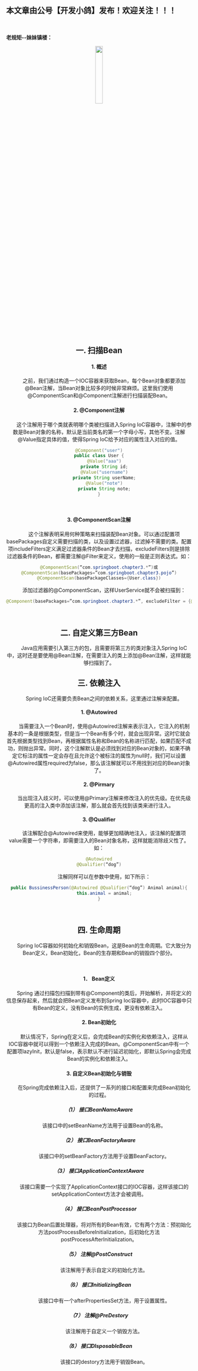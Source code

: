 ﻿## 本文章由公号【开发小鸽】发布！欢迎关注！！！
<br>

**老规矩--妹妹镇楼：**
<center>
<img src="https://img-blog.csdnimg.cn/20200721223424816.JPG"   width="20%">

## 一.	扫描Bean
#### 1.	概述
&nbsp;  &nbsp;  &nbsp;  &nbsp;之前，我们通过构造一个IOC容器来获取Bean，每个Bean对象都要添加@Bean注解，当Bean对象比较多的时候非常麻烦。这里我们使用@ComponentScan和@Component注解进行扫描装配Bean。
<br>



#### 2.	@Component注解
&nbsp;  &nbsp;  &nbsp;  &nbsp;这个注解用于哪个类就表明哪个类被扫描进入Spring IoC容器中，注解中的参数是Bean对象的名称，默认是当前类名的第一个字母小写，其他不变。注解@Value指定具体的值，使得Spring IoC给予对应的属性注入对应的值。

```java
@Component("user")
public class User {
    @Value("aaa")
    private String id;
    @Value("username")
    private String userName;
    @Value("note")
    private String note;
}
```

<br>



#### 3.	@ComponentScan注解
&nbsp;  &nbsp;  &nbsp;  &nbsp;这个注解表明采用何种策略来扫描装配Bean对象。可以通过配置项basePackages自定义需要扫描的类，以及设置过滤器，过滤掉不需要的类。配置项includeFilters定义满足过滤器条件的Bean才去扫描，excludeFilters则是排除过滤器条件的Bean，都需要注解@Filter来定义，使用的一般是正则表达式。如：

```java
@ComponentScan(“com.springboot.chapter3.*”)或
@ComponentScan(basePackages=”com.springboot.chapter3.pojo”)
@ComponentScan(basePackageClasses={User.class})
```

&nbsp;  &nbsp;  &nbsp;  &nbsp;添加过滤器的@ComponentScan，这样UserService就不会被扫描到：

```java
@Component(basePackages=”com.springboot.chapter3.*”, excludeFilter = {@Filter(classes={UserService.class})})
```
<br>



## 二.	自定义第三方Bean
&nbsp;  &nbsp;  &nbsp;  &nbsp;Java应用需要引入第三方的包，且需要将第三方的类对象注入Spring IoC中，这时还是要使用@Bean注解，在需要注入的类上添加@Bean注解，这样就能够扫描到了。
<br>



## 三.	依赖注入
&nbsp;  &nbsp;  &nbsp;  &nbsp;Spring IoC还需要负责Bean之间的依赖关系，这里通过注解来配置。
<br>



#### 1.	@Autowired
&nbsp;  &nbsp;  &nbsp;  &nbsp;当需要注入一个Bean时，使用@Autowired注解来表示注入，它注入的机制基本的一条是根据类型，但是当一个Bean有多个时，就会出现异常。这时它就会首先根据类型找到Bean，再根据属性名称和Bean的名称进行匹配，如果匹配不成功，则抛出异常。同时，这个注解默认是必须找到对应的Bean对象的，如果不确定它标注的属性一定会存在且允许这个被标注的属性为null时，我们可以设置@Autowired属性required为false，那么该注解就可以不用找到对应的Bean对象了。
<br>



#### 2.	@Pirmary
&nbsp;  &nbsp;  &nbsp;  &nbsp;当出现注入歧义时，可以使用@Primary注解来修改注入的优先级。在优先级更高的注入类中添加该注解，那么就会首先找到该类来进行注入。
<br>



#### 3.	@Qualifier
&nbsp;  &nbsp;  &nbsp;  &nbsp;该注解配合@Autowired来使用，能够更加精确地注入，该注解的配置项value需要一个字符串，即需要注入的Bean对象名称，这样就能消除歧义性了。如：

```java
@Autowired
@Qualifier(“dog”)
```

&nbsp;  &nbsp;  &nbsp;  &nbsp;注解同样可以在参数中使用，如下所示：

```java
public BussinessPerson(@Autowired @Qualifier(“dog”) Animal animal){
	this.animal = animal;
}
```
<br>



## 四.	生命周期
&nbsp;  &nbsp;  &nbsp;  &nbsp;Spring IoC容器如何初始化和销毁Bean，这是Bean的生命周期。它大致分为Bean定义，Bean初始化，Bean的生存期和Bean的销毁四个部分。

<br>


#### 1．	Bean定义
&nbsp;  &nbsp;  &nbsp;  &nbsp;Spring 通过扫描包扫描到带有@Component的类后，开始解析，并将定义的信息保存起来，然后就会把Bean定义发布到Spring Ioc容器中，此时IOC容器中只有Bean的定义，没有Bean的实例生成，更没有依赖注入。
<br>



#### 2.	Bean初始化
&nbsp;  &nbsp;  &nbsp;  &nbsp;默认情况下，Spring在定义后，会完成Bean的实例化和依赖注入，这样从IOC容器中就可以得到一个依赖注入完成的Bean。@ComponentScan中有一个配置项lazyInit，默认是false，表示默认不进行延迟初始化，即默认Spring会完成Bean的实例化和依赖注入。
<br>



#### 3.	自定义Bean初始化与销毁

&nbsp;  &nbsp;  &nbsp;  &nbsp;在Spring完成依赖注入后，还提供了一系列的接口和配置来完成Bean初始化的过程。

##### （1）	接口BeanNameAware
&nbsp;  &nbsp;  &nbsp;  &nbsp;该接口中的setBeanName方法用于设置Bean的名称。
<br>



##### （2）	接口BeanFactoryAware
&nbsp;  &nbsp;  &nbsp;  &nbsp;该接口中的setBeanFactory方法用于设置BeanFactory。
<br>



##### （3）	接口ApplicationContextAware
&nbsp;  &nbsp;  &nbsp;  &nbsp;该接口需要一个实现了ApplicationContext接口的IOC容器，这样该接口的setApplicationContext方法才会被调用。
<br>



##### （4）	接口BeanPostProcessor
&nbsp;  &nbsp;  &nbsp;  &nbsp;该接口为Bean后置处理器，将对所有的Bean有效，它有两个方法：预初始化方法postProcessBeforeInitialization，后初始化方法postProcessAfterInitialization。
<br>



##### （5）	注解@PostConstruct
&nbsp;  &nbsp;  &nbsp;  &nbsp;该注解用于表示自定义的初始化方法。
<br>



##### （6）	接口InitializingBean
&nbsp;  &nbsp;  &nbsp;  &nbsp;该接口中有一个afterPropertiesSet方法，用于设置属性。
<br>


	
##### （7）	注解@PreDestory
&nbsp;  &nbsp;  &nbsp;  &nbsp;该注解用于自定义一个销毁方法。
<br>



##### （8）	接口DIsposableBean
&nbsp;  &nbsp;  &nbsp;  &nbsp;该接口的destory方法用于销毁Bean。

<br>
